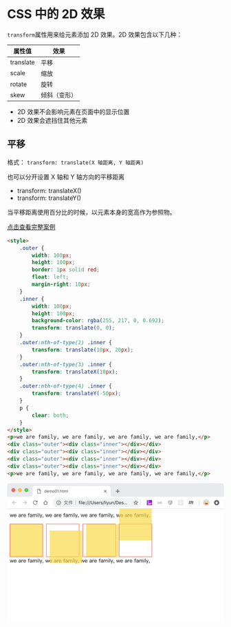 # CSS 中的 2D 效果

`transform`属性用来给元素添加 2D 效果。2D 效果包含以下几种：

| 属性值    | 效果         |
| --------- | ------------ |
| translate | 平移         |
| scale     | 缩放         |
| rotate    | 旋转         |
| skew      | 倾斜（变形） |

-   2D 效果不会影响元素在页面中的显示位置
-   2D 效果会遮挡住其他元素

## 平移

格式： `transform: translate(X 轴距离, Y 轴距离)`

也可以分开设置 X 轴和 Y 轴方向的平移距离

-   transform: translateX()
-   transform: translateY()

当平移距离使用百分比的时候，以元素本身的宽高作为参照物。

[点击查看完整案例](./demo/demo01.html)

```html
<style>
    .outer {
        width: 100px;
        height: 100px;
        border: 1px solid red;
        float: left;
        margin-right: 10px;
    }
    .inner {
        width: 100px;
        height: 100px;
        background-color: rgba(255, 217, 0, 0.692);
        transform: translate(0, 0);
    }
    .outer:nth-of-type(2) .inner {
        transform: translate(10px, 20px);
    }
    .outer:nth-of-type(3) .inner {
        transform: translateX(10px);
    }
    .outer:nth-of-type(4) .inner {
        transform: translateY(-50px);
    }
    p {
        clear: both;
    }
</style>
<p>we are family, we are family, we are family, we are family,</p>
<div class="outer"><div class="inner"></div></div>
<div class="outer"><div class="inner"></div></div>
<div class="outer"><div class="inner"></div></div>
<div class="outer"><div class="inner"></div></div>
<p>we are family, we are family, we are family, we are family,</p>
```

![](./images/01.png)
